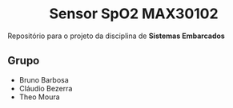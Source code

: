 <h1 align="center">
  Sensor SpO2 MAX30102
</h1>

Repositório para o projeto da disciplina de **Sistemas Embarcados**

## Grupo
* Bruno Barbosa
* Cláudio Bezerra
* Theo Moura